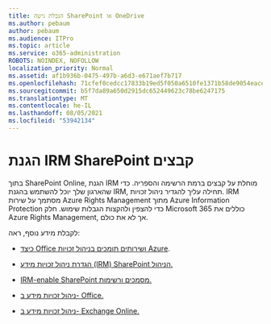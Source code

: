 ```yaml
---
title: הגבלת גישה SharePoint או OneDrive
ms.author: pebaum
author: pebaum
ms.audience: ITPro
ms.topic: article
ms.service: o365-administration
ROBOTS: NOINDEX, NOFOLLOW
localization_priority: Normal
ms.assetid: af1b936b-0475-497b-a6d3-e671aef7b717
ms.openlocfilehash: 71cfef0cedcc17833b19ed5f050a6510fe1371b58de9054eace2f29a46b3e06d
ms.sourcegitcommit: b5f7da89a650d2915dc652449623c78be6247175
ms.translationtype: MT
ms.contentlocale: he-IL
ms.lasthandoff: 08/05/2021
ms.locfileid: "53942134"
---
```

# <a name="irm-protection-to-sharepoint-files"></a>הגנת IRM SharePoint קבצים


בתוך SharePoint Online, הגנת IRM מוחלת על קבצים ברמת הרשימה והספריה. כדי שהארגון שלך יוכל להשתמש בהגנת IRM, תחילה עליך להגדיר ניהול זכויות. IRM מסתמך על שירות Azure Rights Management מתוך Azure Information Protection כדי להצפין ולהקצות הגבלות שימוש. חלק Microsoft 365 כוללים את Azure Rights Management, אך לא את כולם. 

לקבלת מידע נוסף, ראה:

- [כיצד Office ושירותים תומכים בניהול זכויות Azure](https://docs.microsoft.com/azure/information-protection/understand-explore/office-apps-services-support).

- [הגדרת ניהול זכויות מידע (IRM) SharePoint הניהול.](https://docs.microsoft.com/microsoft-365/compliance/set-up-irm-in-sp-admin-center)

- [IRM-enable SharePoint מסמכים ורשימות.](https://docs.microsoft.com/microsoft-365/compliance/set-up-irm-in-sp-admin-center#irm-enable-sharepoint-document-libraries-and-lists)

- [ניהול זכויות מידע ב- Office.](https://support.office.com/Article/Information-Rights-Management-in-Office-c7a70797-6b1e-493f-acf7-92a39b85e30c)

- [ניהול זכויות מידע ב- Exchange Online.](https://docs.microsoft.com/microsoft-365/compliance/information-rights-management-in-exchange-online)


